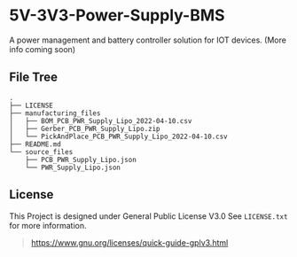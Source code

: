 # 5V-3V3-Power-Supply-BMS
A power management and battery controller solution for IOT devices. 
(More info coming soon) 


## File Tree

```
.
├── LICENSE
├── manufacturing_files
│   ├── BOM_PCB_PWR_Supply_Lipo_2022-04-10.csv
│   ├── Gerber_PCB_PWR_Supply_Lipo.zip
│   └── PickAndPlace_PCB_PWR_Supply_Lipo_2022-04-10.csv
├── README.md
└── source_files
    ├── PCB_PWR_Supply_Lipo.json
    └── PWR_Supply_Lipo.json

```

## License

This Project is designed under General Public License V3.0 See `LICENSE.txt` for more information.
> https://www.gnu.org/licenses/quick-guide-gplv3.html
